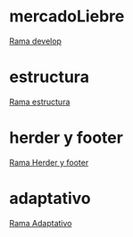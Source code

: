 
# mercadoLiebre
[Rama develop](https://github.com/sooll19/mercadoLiebre/tree/develop)
# estructura
[Rama estructura](https://github.com/sooll19/mercadoLiebre/tree/HTML)
# herder y footer
[Rama Herder y footer](https://github.com/sooll19/mercadoLiebre/tree/HERDER-Y-FOOTER-css)
# adaptativo
[Rama Adaptativo](https://github.com/sooll19/mercadoLiebre/tree/Adaptativo)
